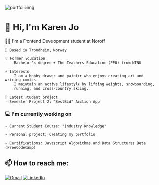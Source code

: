 
![portfolioimg](https://github.com/KarenJoo/KarenJoo/assets/114563762/952a636c-7d86-4648-9a87-b7d266a35750)

# 👋 Hi, I'm Karen Jo 

   :woman_technologist: I'm a Frontend Development student at Noroff
    
    📍 Based in Trondheim, Norway

    💡 Former Education
        Bachelor's degree + The Teachers Education (PPU) from NTNU 

    ⚡ Interests
        I am a hobby drawer and painter who enjoys creating art and writing comics. 
        I maintain an active lifestyle by lifting weights, snowboarding,
        running, and cross-country skiing.

    🔭 Latest student project
    - Semester Project 2: "BestBid" Auction App


### 💻 I'm currently working on

    - Current Student Course: "Industry Knowledge"
    
    - Personal project: Creating my portfolio
    
    - Certifications: Javascript Algorithms and Data Structures Beta (FreeCodeCamp)

    
## 📫 How to reach me: 
[![Gmail](https://img.shields.io/badge/Gmail-D14836?style=for-the-badge&logo=gmail&logoColor=white)](mailto:karenfiksdahl@gmail.com) [![LinkedIn](https://img.shields.io/badge/LinkedIn-0077B5?style=for-the-badge&logo=linkedin&logoColor=white)](https://www.linkedin.com/in/karen-jo/)
    

